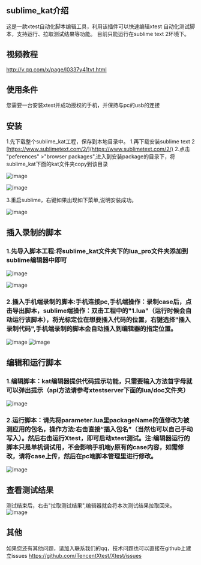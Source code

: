 
sublime_kat介绍
--------------------
这是一款xtest自动化脚本编辑工具，利用该插件可以快速编辑xtest 自动化测试脚本，支持运行、拉取测试结果等功能。
目前只能运行在sublime text 2环境下。

视频教程
------------------
http://v.qq.com/x/page/l0337y41tvt.html

使用条件
------------------
您需要一台安装xtest并成功授权的手机，并保持与pc的usb的连接

安装
------------------
1.先下载整个sublime_kat工程，保存到本地目录中。
1.再下载安装sublime text 2 [https://www.sublimetext.com/2/](https://www.sublimetext.com/2/)
2.点击 "peferences" >"browser packages",进入到安装package的目录下，将sublime_kat下面的kat文件夹copy到该目录

![image](https://github.com/TencentXtest/sublime_kat/raw/master/images/1.png)

![image](https://github.com/TencentXtest/sublime_kat/raw/master/images/2.png)

3.重启sublime，右键如果出现如下菜单,说明安装成功。

![image](https://github.com/TencentXtest/sublime_kat/raw/master/images/3.png)


插入录制的脚本
------------------------------
### 1.先导入脚本工程:将sublime_kat文件夹下的lua_pro文件夹添加到sublime编辑器中即可

![image](https://github.com/TencentXtest/sublime_kat/raw/master/images/4.png)

![image](https://github.com/TencentXtest/sublime_kat/raw/master/images/5.png)

### 2.插入手机端录制的脚本:手机连接pc,手机端操作：录制case后，点击导出脚本，sublime端操作：双击工程中的"1.lua"（运行时候会自动运行该脚本），将光标定位在想要插入代码的位置，右键选择"插入录制代码",手机端录制的脚本会自动插入到编辑器的指定位置。

![image](https://github.com/TencentXtest/sublime_kat/raw/master/images/10.png)
![image](https://github.com/TencentXtest/sublime_kat/raw/master/images/6.png)



编辑和运行脚本
------------------------------
### 1.编辑脚本：kat编辑器提供代码提示功能，只需要输入方法首字母就可以弹出提示（api方法请参考xtestserver下面的lua/doc文件夹）
![image](https://github.com/TencentXtest/sublime_kat/raw/master/images/7.png)

### 2.运行脚本：请先将parameter.lua里packageName的值修改为被测应用的包名，操作方法:右击直接“插入包名”（当然也可以自己手动写入）。然后右击运行Xtest，即可启动xtest测试。注:编辑器运行的脚本只是单机调试用，不会影响手机端y原有的case内容，如需修改，请将case上传，然后在pc端脚本管理里进行修改。
![image](https://github.com/TencentXtest/sublime_kat/raw/master/images/8.png)


查看测试结果
------------------------------

测试结束后，右击"拉取测试结果",编辑器就会将本次测试结果拉取回来。
![image](https://github.com/TencentXtest/sublime_kat/raw/master/images/9.png)

其他
-----------------
如果您还有其他问题，请加入联系我们的qq，技术问题也可以直接在github上建立issues
https://github.com/TencentXtest/Xtest/issues














